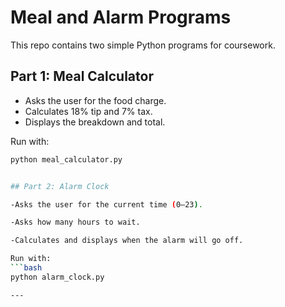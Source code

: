 # Meal and Alarm Programs

This repo contains two simple Python programs for coursework.

## Part 1: Meal Calculator
- Asks the user for the food charge.
- Calculates 18% tip and 7% tax.
- Displays the breakdown and total.

Run with:
```bash
python meal_calculator.py


## Part 2: Alarm Clock

-Asks the user for the current time (0–23).

-Asks how many hours to wait.

-Calculates and displays when the alarm will go off.

Run with:
```bash
python alarm_clock.py

---
